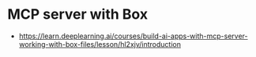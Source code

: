 # MCP server with Box
* https://learn.deeplearning.ai/courses/build-ai-apps-with-mcp-server-working-with-box-files/lesson/hl2xjv/introduction

